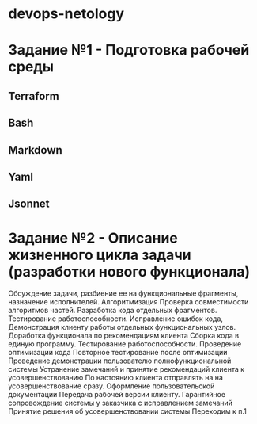 # devops-netology

# Задание №1 - Подготовка рабочей среды

## Terraform


## Bash


## Markdown


## Yaml




## Jsonnet


# Задание №2 - Описание жизненного цикла задачи (разработки нового функционала)

Обсуждение задачи, разбиение ее на функциональные фрагменты, назначение исполнителей.
Алгоритмизация
Проверка совместимости алгоритмов частей.
Разработка кода отдельных фрагментов.
Тестирование работоспособности. 
Исправление ошибок кода, 
Демонстрация клиенту работы отдельных функциональных узлов.
Доработка функционала по рекомендациям клиента
Сборка кода в единую программу.
Тестирование работоспособности.
Проведение оптимизации кода
Повторное тестирование после оптимизации
Проведение демонстрации пользователю полнофункциональной системы
Устранение замечаний и принятие рекомендаций клиента к усовершенствованию
По настоянию клиента отправлять на на усовершенствование сразу.
Оформление пользовательской документации
Передача рабочей версии клиенту.
Гарантийное сопровождение системы у заказчика с исправлением замечаний
Принятие решения об усовершенствовании системы
Переходим к п.1
